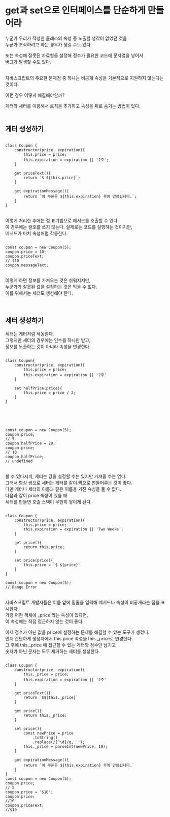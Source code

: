 # get과 set으로 인터페이스를 단순하게 만들어라 

누군가 우리가 작성한 클래스의 속성 중 노출할 생각이 없었던 것을  
누군가 조작하려고 하는 경우가 생길 수도 있다.  

또는 속성에 잘못된 자료형을 설정해 정수가 필요한 코드에 문자열을 넣어서  
버그가 발생할 수도 있다.  

<br>
자바스크립트의 주요한 문제점 중 하나는 비공개 속성을 기본적으로 지원하지 않는다는 것이다.  

이런 경우 어떻게 해결해야할까? 

게터와 세터를 이용해서 로직을 추가하고 속성을 뒤로 숨기는 방법이 있다.  
<br>

## 게터 생성하기  

<pre>
<code>
class Coupon {
    constructor(price, expiration){
        this.price = price;
        this.expiration = expiration || '2주';
    }

    get priceText(){
        return `$ ${this.price}`;
    }

    get expirationMessage(){
        return `이 쿠폰은 ${this.expiration} 후에 만료됩니다.`;
    }
}
</code>
</pre>

이렇게 처리한 후에는 점 표기법으로 메서드를 호출할 수 있다.  
이 경우에는 괄호를 쓰지 않는다. 실제로는 코드를 실행하는 것이지만,  
메서드가 마치 속성처럼 작동한다.  

<pre>
<code>
const coupon = new Coupon(5);
coupon.price = 10;
coupon.priceText;
// $10 
coupon.messageText;
</code>
</pre>

이렇게 하면 정보를 가져오는 것은 쉬워지지만,  
누군가가 잘못된 값을 설정하는 것은 막을 수 없다.  
이를 위해서는 세터도 생성해야 한다.  

<br>

## 세터 생성하기  

세터는 게터처럼 작동한다.  
그렇지만 세터의 경우에는 인수를 하나만 받고,  
정보를 노출하는 것이 아니라 속성을 변경한다.  

<pre>
<code>
class Coupon{
    constructor(price, expiration){
        this.price = price;
        this.expiration = expiration || '2주'
    }

    set halfPrice(price){
        this.price = price / 2;
    }
}
</code>
</pre>

<br>

<pre>
<code>
const coupon = new Coupon(5);
coupon.price;
// 5
coupon.halfPrice = 20;
coupon.price;
// 10
coupon.halfPrice;
// undefined
</code>
</pre>

볼 수 있다시피, 세터는 값을 설정할 수는 있지만 가져올 수는 없다.  
그래서 항상 쌍으로 세터는 게터를 같이 짝으로 만들어주는 것이 좋다.  
다만 게터나 세터의 이름과 같은 이름을 가진 속성을 둘 수 없다.  
다음과 같이 price 속성이 있을 때  
세터를 만들면 호출 스택이 무한히 쌓이게 된다.  

<pre>
<code>
class Coupon {
    constructor(price, expiration){
        this.price = price;
        this.expiration = expiration || 'Two Weeks';
    }

    get price(){
        return this.price;
    }

    set price(price){
        this.price = `$ ${price}`
    }
}

const coupon = new Coupon(5);
// Range Error
</code>
</pre>

자바스크립트 개발자들은 이름 앞에 밑줄을 입력해 메서드나 속성이 비공개라는 점을 표시한다.  
가령 어떤 객체에 _price 라는 속성이 있다면,  
이 속성에는 직접 접근하지 않는 것이 좋다.  

이제 정수가 아닌 값을 price에 설정하는 문제를 해결할 수 있는 도구가 생겼다.  
먼저 간단하게 생성자에서 this.price 속성을 this._price로 변경한다.  
그 후에 this._price 에 접근할 수 있는 게터와 정수만 남기고  
숫자가 아닌 문자는 모두 제거하는 세터를 생성한다.  

<pre>
<code>
class Coupon {
    constructor(price, expiration){
        this._price = price;
        this.expiration = expiration || '2주'
    }

    get priceText(){
        return `$${this._price}`
    }

    get price(){
        return this._price;
    }
    
    set price(){
        const newPrice = price
            .toString()
            .replace(/[^\d]/g, '');
        this._price = parseInt(newPrice, 10);
    }

    get expirationMessage(){
        return `이 쿠폰은 ${this.expiration} 후에 만료됩니다.`
    }
}
const coupon = new Coupon(5);
coupon.price;
// 5
coupon.price = '$10';
coupon.price;
//10
coupon.priceText;
//$10
</code>
</pre>